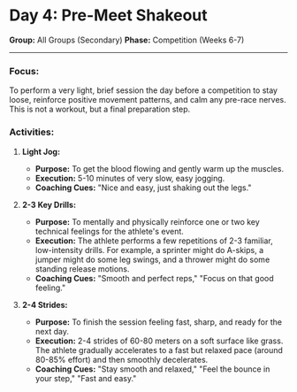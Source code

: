 # Day 4: Pre-Meet Shakeout

**Group:** All Groups (Secondary)
**Phase:** Competition (Weeks 6-7)

---

### Focus:
To perform a very light, brief session the day before a competition to stay loose, reinforce positive movement patterns, and calm any pre-race nerves. This is not a workout, but a final preparation step.

### Activities:

1.  **Light Jog:**
    *   **Purpose:** To get the blood flowing and gently warm up the muscles.
    *   **Execution:** 5-10 minutes of very slow, easy jogging.
    *   **Coaching Cues:** "Nice and easy, just shaking out the legs."

2.  **2-3 Key Drills:**
    *   **Purpose:** To mentally and physically reinforce one or two key technical feelings for the athlete's event.
    *   **Execution:** The athlete performs a few repetitions of 2-3 familiar, low-intensity drills. For example, a sprinter might do A-skips, a jumper might do some leg swings, and a thrower might do some standing release motions.
    *   **Coaching Cues:** "Smooth and perfect reps," "Focus on that good feeling."

3.  **2-4 Strides:**
    *   **Purpose:** To finish the session feeling fast, sharp, and ready for the next day.
    *   **Execution:** 2-4 strides of 60-80 meters on a soft surface like grass. The athlete gradually accelerates to a fast but relaxed pace (around 80-85% effort) and then smoothly decelerates.
    *   **Coaching Cues:** "Stay smooth and relaxed," "Feel the bounce in your step," "Fast and easy."
